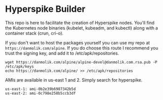 # Hyperspike Builder

This repo is here to facilitate the creation of Hyperspike nodes. You'll find the Kubernetes node binaries (kubelet, kubeadm, and kubectl) along with a container stack (crun, cri-o).

If you don't want to host the packages yourself you can use my repo at `https://danmolik.com/alpine`. If you do choose this route I recommend you trust the signing key, and add it to /etc/apk/repositories.

    wget https://danmolik.com/alpine/alpine-devel@danmolik.com.rsa.pub -P /etc/apk/keys
    echo https://danmolik.com/alpine/ >> /etc/apk/repositories

AMIs are available in us-east 1 and 2. Simply search for hyperspike.

    us-east-1: ami-0b2e39b6987342b5d
    us-east-2: ami-0c798e258b5ccb3df
